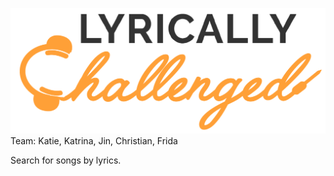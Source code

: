 
![Lyrically Challenged](https://github.com/FridaSjoholm/lyrically-challenged/blob/development/app/assets/images/LClogo.png?raw=true)
Team: Katie, Katrina, Jin, Christian, Frida

Search for songs by lyrics.
